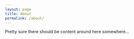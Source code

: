 ```yaml
---
layout: page
title: About
permalink: /about/
---
```


Pretty sure there should be content around here somewhere...